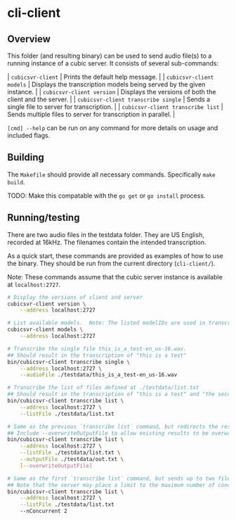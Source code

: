 # cli-client

## Overview

This folder (and resulting binary) can be used to send audio file(s) to a running instance of a cubic server.  It consists of several sub-commands:

| `cubicsvr-client`                   | Prints the default help message. |
| `cubicsvr-client models`            | Displays the transcription models being served by the given instance. |
| `cubicsvr-client version`           | Displays the versions of both the client and the server. |
| `cubicsvr-client transcribe single` | Sends a single file to server for transcription. |
| `cubicsvr-client transcribe list`   | Sends multiple files to server for transcription in parallel. |

`[cmd] --help` can be run on any command for more details on usage and included flags.

## Building

The `Makefile` should provide all necessary commands.
Specifically `make build`.

TODO: Make this compatable with the `go get` or `go install` process.

## Running/testing

There are two audio files in the testdata folder.
They are US English, recorded at 16kHz.
The filenames contain the intended transcription.

As a quick start, these commands are provided as examples of how to use the binary.  They should be run from the current directory (`cli-client/`).

Note: These commands assume that the cubic server instance is available at `localhost:2727`.

```sh
# Display the versions of client and server
cubicsvr-client version \
    --address localhost:2727

# List available models.  Note: The listed modelIDs are used in transcription methods
cubicsvr-client models \
    --address localhost:2727

# Transcribe the single file this_is_a_test-en_us-16.wav.
## Should result in the transcription of "this is a test"
bin/cubicsvr-client transcribe single \
    --address localhost:2727 \
    --audioFile ./testdata/this_is_a_test-en_us-16.wav

# Transcribe the list of files defined at ./testdata/list.txt
## Should result in the transcription of "this is a test" and "the second test" printed to stdout
bin/cubicsvr-client transcribe list \
    --address localhost:2727 \
    --listFile ./testdata/list.txt

# Same as the previous `transcribe list` command, but redirects the results to the --outputFile.
## Include --overwriteOutputFile to allow existing results to be overwritten.
bin/cubicsvr-client transcribe list \
    --address localhost:2727 \
    --listFile ./testdata/list.txt \
    --outputFile ./testdata/out.txt \
    [--overwriteOutputFile]

# Same as the first `transcribe list` command, but sends up to two files at a time.
## Note that the server may place a limit to the maximum number of concurrent requests processed.
bin/cubicsvr-client transcribe list \
    --address localhost:2727 \
    --listFile ./testdata/list.txt
    --nConcurrent 2
```
